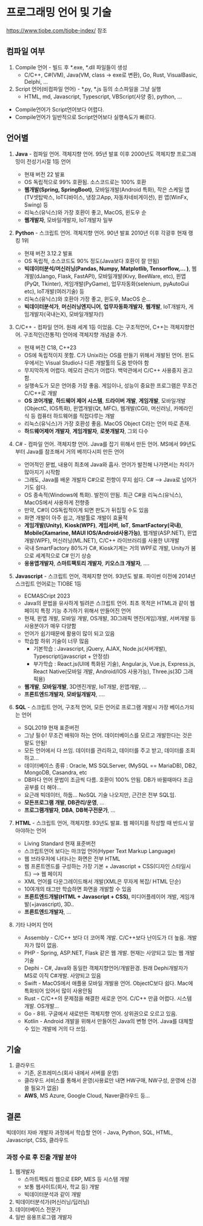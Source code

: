 # 프로그래밍 언어 및 기술
https://www.tiobe.com/tiobe-index/ 참조

## 컴파일 여부
1. Compile 언어 - 빌드 후 *.exe, *.dll 파일들이 생성
    - C/C++, C#(VM), Java(VM, class -> exe로 변환), Go, Rust, VisualBasic, Delphi, ...
2. Script 언어(비컴파일 언어) - *.py, *.js 등의 소스파일을 그냥 실행
    - HTML, md, Javascript, Typescript, VBScript(사양 중), python, ...

- Compile언어가 Script언어보다 어렵다.
- Compile언어가 일반적으로 Script언어보다 실행속도가 빠르다.


## 언어별
1. **Java** - 컴파일 언어. 객체지향 언어. 95년 발표 이후 2000년도 객체지향 프로그래밍이 전성기시절 1등 언어
    - 현재 버전 22 발표
    - OS 독립적으로 99% 호환됨. 소스코드로는 100% 호환
    - **웹개발(Spring, SpringBoot)**, 모바일개발(Android 특화), 작은 스케일 앱(TV셋탑박스, IoT디바이스, 냉장고App, 자동차네비게이션), 윈 앱(WinFx, Swing) 등
    - 리눅스(유닉스)와 가장 호환이 좋고, MacOS, 윈도우 순
    - **웹개발자**, 모바일개발자, IoT개발자 일부

2. **Python** - 스크립트 언어. 객체지향 언어. 90년 발표 2010년 이후 각광후 현재 랭킹 1위
    - 현재 버전 3.12.2 발표
    - OS 독립적, 소스코드도 90% 정도(Java보다 호환이 잘 안됨)
    - **빅데이터분석/머신러닝(Pandas, Numpy, Matplotlib, Tensorflow,... )**, 웹개발(dJango, Flask, FastAPI), 모바일개발(Kivy, BeeWare, etc), 윈앱(PyQt, Tkinter), 게임개발(PyGame), 업무자동화(selenium, pyAutoGui etc), IoT개발(여러기술) 등
    - 리눅스(유닉스)와 호환아 가장 좋고, 윈도우, MacOS 순...
    - **빅데이터분석가**, **머신러닝엔지니어**, **업무자동화개발자**, **웹개발**, IoT개발자, 게임개발자(국내는X), 모바일개발자(!) 

3. C/C++ - 컴파일 언어. 원래 세계 1등 이었음. C는 구조적언어, C++는 객체지향언어. 구조적인(전통적) 언어에 객체지향 개념을 추가.
    - 현재 버전 C18, C++23 
    - OS에 독립적이지 못함. C가 Unix라는 OS를 만들기 위해서 개발된 언어. 윈도우에서는 Visual Studio나 다른 개발툴의 도움 받아야 함
    - 무지막하게 어렵다. 메모리 관리가 어렵다. 백악관에서 C/C++ 사용중지 권고함.
    - 실행속도가 모은 언어중 가장 좋음. 게임이나, 성능이 중요한 프로그램은 무조건 C/C++로 개발
    - **OS 코어개발**, **하드웨어 제어 시스템**, **드라이버 개발**, **게임개발**, 모바일개발(ObjectC, IOS특화), 윈앱개발(Qt, MFC), 웹개발(CGI), 머신러닝, 카메라인식 등 컴퓨터 하드웨어를 직접다루는 개발
    - 리눅스(유닉스)가 가장 호환성 좋음. MacOS Object C라는 언어 따로 존재.
    - **하드웨어제어 개발자**, **게임개발자**, **로봇개발자**, 그외 다수

4. C# - 컴파일 언어. 객체지향 언어. Java를 잡기 위해서 만든 언어. MS에서 99년도 부터 Java를 참조해서 거의 베끼다시피 만든 언어
    - 언어적인 문법, 내용이 최초에 Java와 흡사. 언어가 발전해 나가면서는 차이가 많아지기 시작함
    - 그래도, Java를 배운 개발자 C#으로 전향이 무지 쉽다. C# --> Java로 넘어가기도 쉽다. 
    - OS 종속적(Windows에 특화). 발전이 안됨. 최근 C#을 리눅스(유닉스), MacOS에서 사용하게 전향중
    - 만약, C#이 OS독립적이게 되면 판도가 뒤집힐 수도 있음
    - 화면 개발이 아주 쉽고, 개발툴로 개발이 효율적
    - **게임개발(Unity)**, **Kiosk(WPF)**, **게임서버**, **IoT**, **SmartFactory(국내)**, **Mobile(Xamarine, MAUI IOS/Android사용가능)**, 웹개발(ASP.NET), 윈앱개발(WPF), 머신러닝(ML.NET), C/C++ 라이브러리를 사용한 UI개발
    - 국내 SmartFactory 80%가 C#, Kiosk기계는 거의 WPF로 개발, Unity가 붐으로 세계적으로 C# 인기 상승
    - **응용앱개발자**, **스마트팩토리 개발자**, **키오스크 개발자**, ....

5. **Javascript** - 스크립트 언어, 객체지향 언어. 93년도 발표. 파이썬 이전에 2014년 스크립트 언어로는 TIOBE 1등
    - ECMASCript 2023
    - Java의 문법을 유사하게 빌려쓴 스크립트 언어. 최초 목적은 HTML과 같이 웹페이지 특정 기능 추가하기 위해서 만들어진 언어
    - 현재, 윈앱 개발, 모바일 개발, OS개발, 3D그래픽 엔진(게임)개발, 서버개발 등 사용분야가 매우 다양함
    - 언어가 쉽기때문에 활용이 많이 되고 있음
    - 학습할 하위 기술이 너무 많음
        - 기본학습 : Javascript, jQuery, AJAX, Node.js(서버개발), Typescript(javascript + 안정성)
        - 부가학습 : React.js(UI에 특화된 기술), Angular.js, Vue.js, Express.js, React Native(모바일 개발, Android/IOS 사용가능), Three.js(3D 그래픽용)
    - **웹개발**, **모바일개발**, 3D엔진개발, IoT개발, 윈앱개발, ...
    - **프론트엔드개발자**, **모바일개발자**, ....

6. **SQL** - 스크립트 언어, 구조적 언어, 모든 언어로 프로그램 개발시 가장 베이스가되는 언어
    - SQL2019 현재 표준버전
    - 그냥 필수! 무조건 배워야 하는 언어. 데이터베이스를 모르고 개발한다는 것은 말도 안됨!
    - 모든 언어에서 다 쓰임. 데이터를 관리하고, 데이터를 주고 받고, 데이터를 조회하고...
    - 데이터베이스 종류 : Oracle, MS SQLServer, (MySQL == MariaDB), DB2, MongoDB, Casandra, etc
    - DB마다 언어 문법이 조금씩 다름. 호환이 100% 안됨. DB가 바뀔때마다 조금 공부를 더 해야...
    - 요근래 빅데이터, 하둡... NoSQL 기술 나오지만, 근간은 전부 SQL임. 
    - **모든프로그램 개발**, **DB관리/운영**, ...
    - **프로그램개발자**, **DBA**, **DB복구전문가**, ... 

7. **HTML** - 스크립트 언어, 객체지향. 93년도 발표. 웹 페이지를 작성할 때 반드시 알아야하는 언어
    - Living Standard 현재 표준버전
    - 스크립트언어 보다는 마크업 언어(Hyper Text Markup Language)
    - 웹 브라우저에 나타나는 화면은 전부 HTML
    - 웹 프론트엔드를 구성하는 가장 기본 + Javascript + CSS(디자인 스타일시트) --> 웹 페이지
    - XML 언어를 다운그레이드해서 개발(XML은 무자게 복잡/ HTML 단순)
    - 10여개의 태그만 학습하면 화면을 개발할 수 있음
    - **프론트엔드개발(HTML + Javascript + CSS)**, 미디어플레이어 개발, 게임개발(+javascript), 3D..
    - **프론트엔드개발자**, ... 

8. 기타 나머지 언어
    - Assembly - C/C++ 보다 더 코어쪽 개발. C/C++보다 난이도가 더 높음. 개발자가 많이 없음. 
    - PHP - Spring, ASP.NET, Flask 같은 웹 개발. 현재는 사양되고 있는 웹 개발기술
    - Dephi - C#, Java와 동일한 객체지향언어/개발환경. 원래 Dephi개발자가 MS로 이직 C#개발. 사양되고 있음
    - Swift - MacOS에서 애플용 모바일 개발용 언어. ObjectC보다 쉽다. Mac에 특화되어 있어서 많이 사용안됨
    - Rust - C/C++의 문제점을 해결한 새로운 언어. C/C++ 만큼 어렵다. 시스템 개발. OS개발...
    - Go - 8위. 구글에서 새로만든 객체지향 언어. 상위권으로 오르고 있음.
    - Kotlin - Android 개발을 위해서 만들어진 Java의 변형 언어. Java를 대체할 수 있는 개발에 거의 다 쓰임.

## 기술
1. 클라우드 
    - 기존, 온프레미스(회사 내에서 서버를 운영)
    - 클라우드 서비스를 통해서 운영(사용료만 내면 HW구매, NW구성, 운영에 신경쓸 필요가 없음)
    - **AWS**, MS Azure, Google Cloud, Naver클라우드 등...


## 결론
빅데이터 자바 개발자 과정에서 학습할 언어 - Java, Python, SQL, HTML, Javascript, CSS, 클라우드

### 과정 수료 후 진출 개발 분야
1. 웹개발자 
    - 스마트팩토리 웹으로 ERP, MES 등 시스템 개발
    - 보통 웹사이트(회사, 학교 등) 개발
    - 빅데이터분석과 같이 개발
2. 빅데이터분석가(머신러닝/딥러닝)
3. 데이터베이스 전문가
4. 일반 응용프로그램 개발자